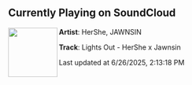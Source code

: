## Currently Playing on SoundCloud

[<img align="left" width="100" src="https://i1.sndcdn.com/artworks-qIB2QZ4wWpIwSdKq-oFMx1w-t500x500.jpg">](https://soundcloud.com/djhershe/lights-out-hershe-jawnsin?in=saxurn/sets/very-obvi/)

**Artist**: HerShe, JAWNSIN 

**Track**: Lights Out - HerShe x Jawnsin

Last updated at 6/26/2025, 2:13:18 PM
